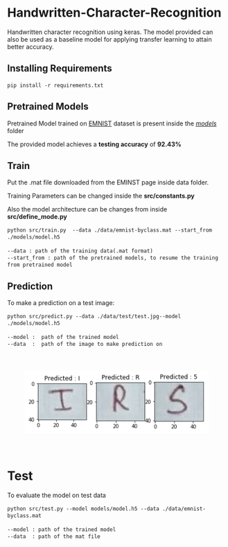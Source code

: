 # Handwritten-Character-Recognition
Handwritten character recognition using keras. The model provided can also be used as a baseline model for applying transfer learning to attain better accuracy.

## Installing Requirements
    pip install -r requirements.txt

## Pretrained Models

Pretrained Model trained on [EMNIST](https://www.nist.gov/node/1298471/emnist-dataset) dataset is present inside the *[models](https://github.com/srijan14/handwritten-character-recognition/tree/master/models)* folder

The provided model achieves a **testing accuracy** of **92.43%**

## Train

   Put the .mat file downloaded from the EMINST page inside data folder.
   
   Training Parameters can be changed inside the **src/constants.py**
   
   Also the model architecture can be changes from inside **src/define_mode.py**
   
    python src/train.py  --data ./data/emnist-byclass.mat --start_from ./models/model.h5 
    
    --data : path of the training data(.mat format)
    --start_from : path of the pretrained models, to resume the training from pretrained model 
    
## Prediction

To make a prediction on a test image:

    python src/predict.py --data ./data/test/test.jpg--model ./models/model.h5
    
    --model :  path of the trained model
    --data  :  path of the image to make prediction on

   
<center style="padding: 40px"><img width="100%" height="50%" src="./images/demo.png" /></center>


# Test

To evaluate the model on test data

    python src/test.py --model models/model.h5 --data ./data/emnist-byclass.mat
    
    --model : path of the trained model
    --data  : path of the mat file
